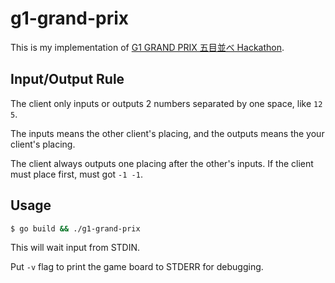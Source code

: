 # g1-grand-prix

This is my implementation of [G1 GRAND PRIX 五目並べ Hackathon](http://peatix.com/event/260374).

## Input/Output Rule

The client only inputs or outputs 2 numbers separated by one space, like `12 5`.

The inputs means the other client's placing, and the outputs means the your client's placing.

The client always outputs one placing after the other's inputs. If the client must place first, must got `-1 -1`.

## Usage

```bash
$ go build && ./g1-grand-prix
```

This will wait input from STDIN.

Put `-v` flag to print the game board to STDERR for debugging.
